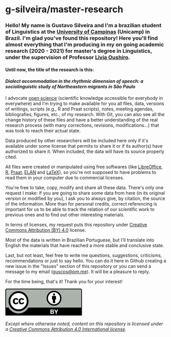 # g-silveira/master-research

### Hello! My name is Gustavo Silveira and I'm a brazilian student of Linguistics at the [University of Campinas](https://www.unicamp.br/unicamp/english) (Unicamp) in Brazil. I'm glad you've found this repository! Here you'll find almost everything that I'm producing in my on going academic research (2020 - 2021) for master's degree in Linguistics, under the supervision of Professor [Livia Oushiro](https://oushiro.github.io/).

#### Until now, the title of the research is this:
#### *Dialect accommodation in the rhythmic dimension of speech: a sociolinguistic study of Northeastern migrants in São Paulo*

I advocate [open science](https://www.fosteropenscience.eu/content/what-open-science-introduction) (scientific knowledge accessible for everybody in everywhere) and I'm trying to make available for you all files, data, versions of writings, scripts (e.g., R and Praat scripts), notes, meeting agendas, bibliografies, figures, etc., of my research. With Git, you can also see all the change history of these files and have a better understanding of the real research process (with many corrections, revisions, modifications...) that was took to reach their actual state. 

Data produced by other researchers will be included here only if it's available under some license that permits to share it or if its author(s) have authorized to share it. When included, the data will have its source properly cited.

All files were created or manipulated using free softwares (like [LibreOffice](https://pt-br.libreoffice.org/), [R](https://www.r-project.org/), [Praat](http://www.fon.hum.uva.nl/praat/), [ELAN](https://tla.mpi.nl/tools/tla-tools/elan/) and [LaTeX](https://www.latex-project.org/)), so you're not supposed to have problems to read them in your computer due to commercial licenses.

You're free to take, copy, modify and share all these data. There's only one request I make: if you are going to share some data from here (in its original version or modified by you), I ask you to always give, by citation, the source of the information. More than for personal credits, correct referencing is important for us to be able to track the relation of our scientific work to previous ones and to find out other interesting materials.

In terms of licenses, my request puts this repository under [Creative Commons Attribution (BY) 4.0](https://creativecommons.org/licenses/by/4.0/legalcode) license.

Most of the data is written in Brazilian Portuguese, but I'll translate into English the materials that have reached a more stable and conclusive state.

Last, but not least, feel free to write me questions, suggestions, criticisms, recommendations or just to say hello. You can do it here in Github creating a new issue in the "Issues" section of this repository or you can send a message to my email (guscps@pm.me). It will be a pleasure to reply.

For the time being, that's it! Thank you for your interest!

![cc-by](/images/cc-by.svg)

*Except where otherwise noted, content on this repository is licensed under a [Creative Commons Attribution 4.0 International license](https://creativecommons.org/licenses/by/4.0/).*

